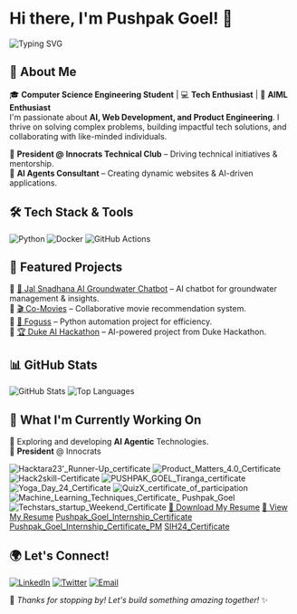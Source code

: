 # Hi there, I'm Pushpak Goel! 👋
![Typing SVG](https://readme-typing-svg.herokuapp.com?font=Fira+Code&pause=800&color=F75C7E&width=435&lines=Artificial+Intelligence;Machine+Learning;AI+Agents)

## 🚀 About Me

🎓 **Computer Science Engineering Student** | 💻 **Tech Enthusiast** | 🚀 **AIML Enthusiast**  
I'm passionate about **AI, Web Development, and Product Engineering**. I thrive on solving complex problems, building impactful tech solutions, and collaborating with like-minded individuals.  

🔹 **President @ Innocrats Technical Club** – Driving technical initiatives & mentorship.  
🔹 **AI Agents Consultant** – Creating dynamic websites & AI-driven applications.

## 🛠️ Tech Stack & Tools

![Python](https://img.shields.io/badge/Python-3776AB?style=for-the-badge&logo=python&logoColor=white)
![Docker](https://img.shields.io/badge/Docker-2496ED?style=for-the-badge&logo=docker&logoColor=white)
![GitHub Actions](https://img.shields.io/badge/GitHub_Actions-2088FF?style=for-the-badge&logo=github-actions&logoColor=white)

## 📌 Featured Projects

🔹 [🚰 Jal Snadhana AI Groundwater Chatbot](https://github.com/pushpakgoel621/Jal-Sandhana-SIH24-Project.git) – AI chatbot for groundwater management & insights.   
🔹 [🎬 Co-Movies](https://github.com/pushpakgoel621/co-movies) – Collaborative movie recommendation system.  
🔹 [🤖 Foguss](https://github.com/pushpakgoel621/foguss) – Python automation project for efficiency.  
🔹 [🏆 Duke AI Hackathon](https://github.com/pushpakgoel621/Duke-Generative-AI-Hackathon) – AI-powered project from Duke Hackathon.  

## 📊 GitHub Stats

![GitHub Stats](https://github-readme-stats.vercel.app/api?username=pushpakgoel621&show_icons=true&theme=radical&cache_seconds=60)
![Top Languages](https://github-readme-stats.vercel.app/api/top-langs/?username=pushpakgoel621&layout=compact&theme=radical&cache_seconds=60)

## 🎯 What I'm Currently Working On

🔹 Exploring and developing **AI Agentic** Technologies.  
🔹 **President** @ Innocrats  



![Hacktara23'_Runner-Up_certificate](https://raw.githubusercontent.com/pushpakgoel621/main/assets/Hacktara23'_Runner-Up_certificate.jpeg)
![Product_Matters_4.0_Certificate](https://raw.githubusercontent.com/pushpakgoel621/assets/Product_Matters_4.0_Certificate.png)
![Hack2skill-Certificate](https://raw.githubusercontent.com/pushpakgoel621/main/assets/Hack2skill-Certificate.png)
![PUSHPAK_GOEL_Tiranga_certificate](https://raw.githubusercontent.com/pushpakgoel621/main/assets/PUSHPAK_GOEL_Tiranga_certificate.png)
![Yoga_Day_24_Certificate](https://raw.githubusercontent.com/pushpakgoel621/main/assets/Yoga_Day_24_Certificate.png)
![QuizX_certificate_of_participation](https://raw.githubusercontent.com/pushpakgoel621/main/assets/QuizX_certificate_of_participation.jpg)
![Machine_Learning_Techniques_Certificate_ Pushpak_Goel](https://raw.githubusercontent.com/pushpakgoel621/main/assets/Teachnook.jpg)
![Techstars_startup_Weekend_Certificate](https://raw.githubusercontent.com/pushpakgoel621/main/assets/Techstars_startup_Weekend_Certificate.jpeg)
[📄 Download My Resume](https://github.com/pushpakgoel621/main/raw/main/assets/Pushpak_Goel_Resume.pdf)
[📄 View My Resume](https://raw.githubusercontent.com/pushpakgoel621/main/assets/Pushpak_Goel_Resume.pdf)
[Pushpak_Goel_Internship_Certificate](https://raw.githubusercontent.com/pushpakgoel621/main/assets/Pushpak_Goel_Internship_Certificate.pdf)
[Pushpak_Goel_Internship_Certificate_PM](https://raw.githubusercontent.com/pushpakgoel621/main/assets/Pushpak_Goel_Internship_Certificate_PM.pdf)
[SIH24_Certificate](https://raw.githubusercontent.com/pushpakgoel621/main/assets/SIH24_Certificate.pdf)


## 🌍 Let's Connect!

[![LinkedIn](https://img.shields.io/badge/LinkedIn-PushpakGoel-blue?style=for-the-badge&logo=linkedin)](https://www.linkedin.com/in/pushpakgoel56) 
[![Twitter](https://img.shields.io/badge/Twitter-PushpakGoel-blue?style=for-the-badge&logo=twitter)](https://x.com/goel_pushpak) 
[![Email](https://img.shields.io/badge/Email-pushpakgoel56%40gmail.com-red?style=for-the-badge&logo=gmail)](mailto:pushpakgoel56@gmail.com) 

🚀 _Thanks for stopping by! 
Let's build something amazing together!_ ✨


<!---
pushpakgoel621/pushpakgoel621 is a ✨ special ✨ repository because its `README.md` (this file) appears on your GitHub profile.
You can click the Preview link to take a look at your changes.
--->
